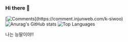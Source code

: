### Hi there 👋
[![Comments](https://comment.injunweb.com/api/user/k-siwoo/svg?)](https://comment.injunweb.com/k-siwoo)
![Anurag's GitHub stats](https://github-readme-stats.vercel.app/api?username=k-siwoo&show_icons=true&theme=radical)
![Top Languages](https://github-readme-stats.vercel.app/api/top-langs/?username=k-siwoo&layout=compact&bg_color=60,ffffff,ffffff&title_color=000000&text_color=000000)


나는 능딸이야!!
